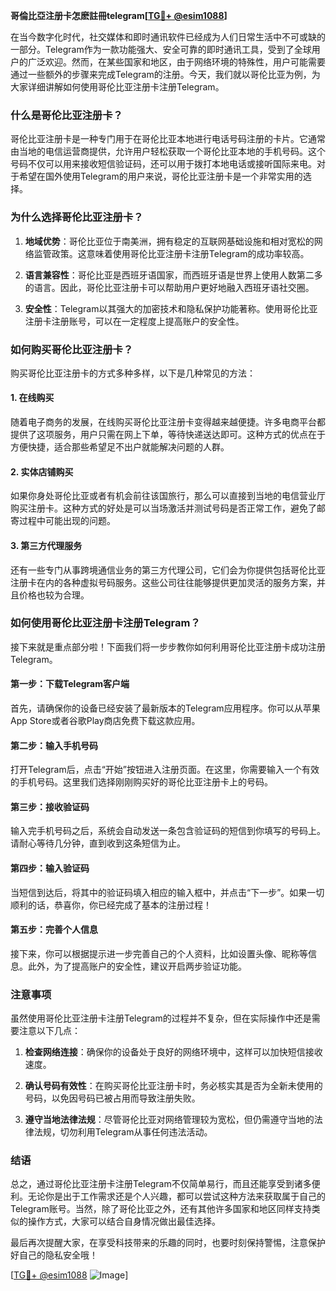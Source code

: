 **哥倫比亞注册卡怎麽註冊telegram[[TG💪+ @esim1088](https://t.me/s/esim1088)]**

在当今数字化时代，社交媒体和即时通讯软件已经成为人们日常生活中不可或缺的一部分。Telegram作为一款功能强大、安全可靠的即时通讯工具，受到了全球用户的广泛欢迎。然而，在某些国家和地区，由于网络环境的特殊性，用户可能需要通过一些额外的步骤来完成Telegram的注册。今天，我们就以哥伦比亚为例，为大家详细讲解如何使用哥伦比亚注册卡注册Telegram。

### 什么是哥伦比亚注册卡？

哥伦比亚注册卡是一种专门用于在哥伦比亚本地进行电话号码注册的卡片。它通常由当地的电信运营商提供，允许用户轻松获取一个哥伦比亚本地的手机号码。这个号码不仅可以用来接收短信验证码，还可以用于拨打本地电话或接听国际来电。对于希望在国外使用Telegram的用户来说，哥伦比亚注册卡是一个非常实用的选择。

### 为什么选择哥伦比亚注册卡？

1. **地域优势**：哥伦比亚位于南美洲，拥有稳定的互联网基础设施和相对宽松的网络监管政策。这意味着使用哥伦比亚注册卡注册Telegram的成功率较高。
   
2. **语言兼容性**：哥伦比亚是西班牙语国家，而西班牙语是世界上使用人数第二多的语言。因此，哥伦比亚注册卡可以帮助用户更好地融入西班牙语社交圈。

3. **安全性**：Telegram以其强大的加密技术和隐私保护功能著称。使用哥伦比亚注册卡注册账号，可以在一定程度上提高账户的安全性。

### 如何购买哥伦比亚注册卡？

购买哥伦比亚注册卡的方式多种多样，以下是几种常见的方法：

#### 1. 在线购买

随着电子商务的发展，在线购买哥伦比亚注册卡变得越来越便捷。许多电商平台都提供了这项服务，用户只需在网上下单，等待快递送达即可。这种方式的优点在于方便快捷，适合那些希望足不出户就能解决问题的人群。

#### 2. 实体店铺购买

如果你身处哥伦比亚或者有机会前往该国旅行，那么可以直接到当地的电信营业厅购买注册卡。这种方式的好处是可以当场激活并测试号码是否正常工作，避免了邮寄过程中可能出现的问题。

#### 3. 第三方代理服务

还有一些专门从事跨境通信业务的第三方代理公司，它们会为你提供包括哥伦比亚注册卡在内的各种虚拟号码服务。这些公司往往能够提供更加灵活的服务方案，并且价格也较为合理。

### 如何使用哥伦比亚注册卡注册Telegram？

接下来就是重点部分啦！下面我们将一步步教你如何利用哥伦比亚注册卡成功注册Telegram。

#### 第一步：下载Telegram客户端

首先，请确保你的设备已经安装了最新版本的Telegram应用程序。你可以从苹果App Store或者谷歌Play商店免费下载这款应用。

#### 第二步：输入手机号码

打开Telegram后，点击“开始”按钮进入注册页面。在这里，你需要输入一个有效的手机号码。这里我们选择刚刚购买好的哥伦比亚注册卡上的号码。

#### 第三步：接收验证码

输入完手机号码之后，系统会自动发送一条包含验证码的短信到你填写的号码上。请耐心等待几分钟，直到收到这条短信为止。

#### 第四步：输入验证码

当短信到达后，将其中的验证码填入相应的输入框中，并点击“下一步”。如果一切顺利的话，恭喜你，你已经完成了基本的注册过程！

#### 第五步：完善个人信息

接下来，你可以根据提示进一步完善自己的个人资料，比如设置头像、昵称等信息。此外，为了提高账户的安全性，建议开启两步验证功能。

### 注意事项

虽然使用哥伦比亚注册卡注册Telegram的过程并不复杂，但在实际操作中还是需要注意以下几点：

1. **检查网络连接**：确保你的设备处于良好的网络环境中，这样可以加快短信接收速度。
   
2. **确认号码有效性**：在购买哥伦比亚注册卡时，务必核实其是否为全新未使用的号码，以免因号码已被占用而导致注册失败。

3. **遵守当地法律法规**：尽管哥伦比亚对网络管理较为宽松，但仍需遵守当地的法律法规，切勿利用Telegram从事任何违法活动。

### 结语

总之，通过哥伦比亚注册卡注册Telegram不仅简单易行，而且还能享受到诸多便利。无论你是出于工作需求还是个人兴趣，都可以尝试这种方法来获取属于自己的Telegram账号。当然，除了哥伦比亚之外，还有其他许多国家和地区同样支持类似的操作方式，大家可以结合自身情况做出最佳选择。

最后再次提醒大家，在享受科技带来的乐趣的同时，也要时刻保持警惕，注意保护好自己的隐私安全哦！

[[TG💪+ @esim1088](https://t.me/s/esim1088) ![Image](https://i.postimg.cc/4NQfJmqS/Snipaste-2025-05-13-00-14-12.png)]
